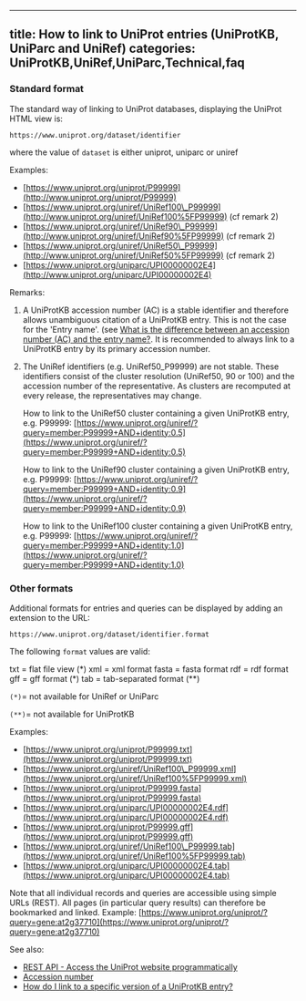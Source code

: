 
---
title: How to link to UniProt entries (UniProtKB, UniParc and UniRef)
categories: UniProtKB,UniRef,UniParc,Technical,faq
---

### Standard format

The standard way of linking to UniProt databases, displaying the UniProt HTML view is:

`https://www.uniprot.org/dataset/identifier`

where the value of `dataset` is either uniprot, uniparc or uniref

Examples:

*   [https://www.uniprot.org/uniprot/P99999](http://www.uniprot.org/uniprot/P99999)
*   [https://www.uniprot.org/uniref/UniRef100\_P99999](http://www.uniprot.org/uniref/UniRef100%5FP99999) (cf remark 2)
*   [https://www.uniprot.org/uniref/UniRef90\_P99999](http://www.uniprot.org/uniref/UniRef90%5FP99999) (cf remark 2)
*   [https://www.uniprot.org/uniref/UniRef50\_P99999](http://www.uniprot.org/uniref/UniRef50%5FP99999) (cf remark 2)
*   [https://www.uniprot.org/uniparc/UPI00000002E4](http://www.uniprot.org/uniparc/UPI00000002E4)

Remarks:

1.  A UniProtKB accession number (AC) is a stable identifier and therefore allows unambiguous citation of a UniProtKB entry. This is not the case for the 'Entry name'. (see [What is the difference between an accession number (AC) and the entry name?](http://www.uniprot.org/faq/6). It is recommended to always link to a UniProtKB entry by its primary accession number.
2.  The UniRef identifiers (e.g. UniRef50\_P99999) are not stable. These identifiers consist of the cluster resolution (UniRef50, 90 or 100) and the accession number of the representative. As clusters are recomputed at every release, the representatives may change.  
      
      
      
    How to link to the UniRef50 cluster containing a given UniProtKB entry, e.g. P99999: [https://www.uniprot.org/uniref/?query=member:P99999+AND+identity:0.5](https://www.uniprot.org/uniref/?query=member:P99999+AND+identity:0.5)  
      
      
      
    How to link to the UniRef90 cluster containing a given UniProtKB entry, e.g. P99999: [https://www.uniprot.org/uniref/?query=member:P99999+AND+identity:0.9](https://www.uniprot.org/uniref/?query=member:P99999+AND+identity:0.9)  
      
      
      
    How to link to the UniRef100 cluster containing a given UniProtKB entry, e.g. P99999: [https://www.uniprot.org/uniref/?query=member:P99999+AND+identity:1.0](https://www.uniprot.org/uniref/?query=member:P99999+AND+identity:1.0)

### Other formats

Additional formats for entries and queries can be displayed by adding an extension to the URL:

`https://www.uniprot.org/dataset/identifier.format`

The following `format` values are valid:

txt    = flat file view (\*)
xml    = xml format
fasta  = fasta format
rdf    = rdf format
gff    = gff format (\*)
tab    = tab-separated format (\*\*)

`(*)`\= not available for UniRef or UniParc

`(**)`\= not available for UniProtKB

Examples:

*   [https://www.uniprot.org/uniprot/P99999.txt](https://www.uniprot.org/uniprot/P99999.txt)
*   [https://www.uniprot.org/uniref/UniRef100\_P99999.xml](https://www.uniprot.org/uniref/UniRef100%5FP99999.xml)
*   [https://www.uniprot.org/uniprot/P99999.fasta](https://www.uniprot.org/uniprot/P99999.fasta)
*   [https://www.uniprot.org/uniparc/UPI00000002E4.rdf](https://www.uniprot.org/uniparc/UPI00000002E4.rdf)
*   [https://www.uniprot.org/uniprot/P99999.gff](https://www.uniprot.org/uniprot/P99999.gff)
*   [https://www.uniprot.org/uniref/UniRef100\_P99999.tab](https://www.uniprot.org/uniref/UniRef100%5FP99999.tab)
*   [https://www.uniprot.org/uniparc/UPI00000002E4.tab](https://www.uniprot.org/uniparc/UPI00000002E4.tab)

Note that all individual records and queries are accessible using simple URLs (REST). All pages (in particular query results) can therefore be bookmarked and linked. Example: [https://www.uniprot.org/uniprot/?query=gene:at2g37710](https://www.uniprot.org/uniprot/?query=gene:at2g37710)

See also:

*   [REST API - Access the UniProt website programmatically](http://www.uniprot.org/help/api)
*   [Accession number](http://www.uniprot.org/manual/accession%5Fnumbers)
*   [How do I link to a specific version of a UniProtKB entry?](http://www.uniprot.org/help/link%5Fold%5Fversions)
        